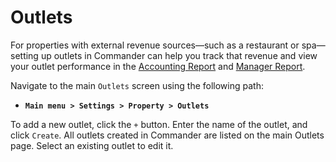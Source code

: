 # Outlets

For properties with external revenue sources—such as a restaurant or spa—setting up outlets in Commander can help you track that revenue and view your outlet performance in the [Accounting Report](https://mews-systems.gitbook.io/guide/commander/reports/accounting-report) and [Manager Report](https://mews-systems.gitbook.io/guide/commander/reports/manager-report). 

Navigate to the main `Outlets` screen using the following path:

* **`Main menu > Settings > Property > Outlets`**

To add a new outlet, click the `+` button. Enter the name of the outlet, and click `Create`. All outlets created in Commander are listed on the main Outlets page. Select an existing outlet to edit it. 

